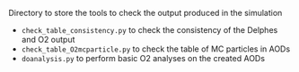 Directory to store the tools to check the output produced in the simulation

- `check_table_consistency.py` to check the consistency of the Delphes and O2 output
- `check_table_O2mcparticle.py` to check the table of MC particles in AODs
- `doanalysis.py` to perform basic O2 analyses on the created AODs
